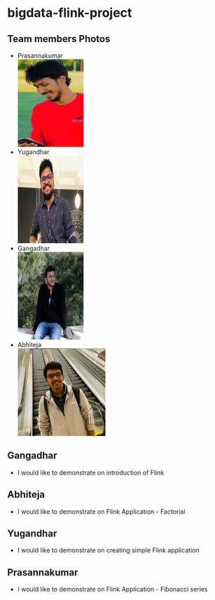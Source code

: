 # bigdata-flink-project

## Team members Photos
- Prasannakumar<br>
<img src="120973429_3435290799898682_444559416223621538_o.jpg" width="150" height="200" /><br>
- Yugandhar<br>
<img src="profile_yugandhar.jpeg" width="150" height="200" /><br>
- Gangadhar<br>
<img src="Gangadhar.png" width="150" height="200" /><br>
- Abhiteja<br>
<img src="Me.jpg" widt="150" height="200" /><br>

## Gangadhar
- I would like to demonstrate on introduction of Flink <br>

## Abhiteja
- I would like to demonstrate on Flink Application - Factorial <br>

## Yugandhar
- I would like to demonstrate on creating simple Flink application <br>

## Prasannakumar
- I would like to demonstrate on Flink Application - Fibonacci series


